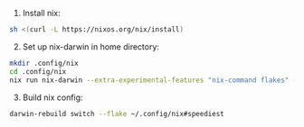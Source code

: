 1. Install nix:

```sh
sh <(curl -L https://nixos.org/nix/install)
```

2. Set up nix-darwin in home directory:

```sh
mkdir .config/nix
cd .config/nix
nix run nix-darwin --extra-experimental-features "nix-command flakes" -- switch --flake ~/.config/nix#speediest
```

3. Build nix config:

```sh
darwin-rebuild switch --flake ~/.config/nix#speediest
```

